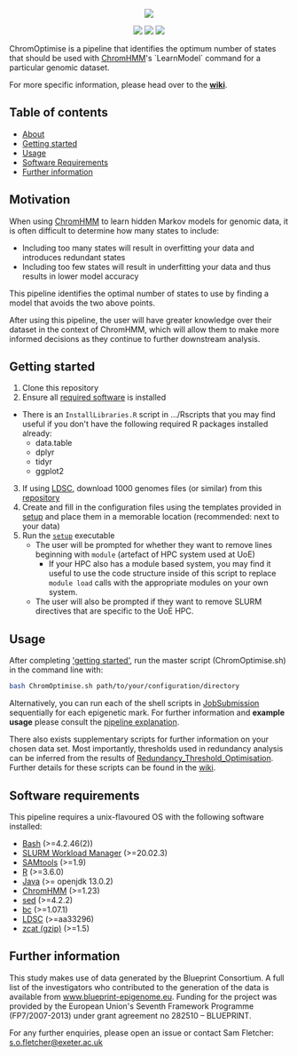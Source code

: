 <p align="center">
  <img src="https://github.com/sof202/ChromOptimise/assets/147140110/86c917e0-87ce-4e1f-b52e-f8018dcbb436" />
</p>

</p>
<p align="center">
    <a href="https://www.codefactor.io/repository/github/sof202/chromoptimise" alt="CodeFactor">
        <img src="https://img.shields.io/codefactor/grade/github/sof202/ChromOptimise?style=for-the-badge&color=dark-green" /></a>
    <a href="https://github.com/sof202/ChromOptimise/commits/main/" alt="Commit activity">
        <img src="https://img.shields.io/github/commit-activity/m/sof202/ChromOptimise?style=for-the-badge&color=dark-green" /></a>
    <a href="https://github.com/sof202/ChromOptimise/blob/main/LICENSE" alt="License">
        <img src="https://img.shields.io/github/license/sof202/ChromOptimise?style=for-the-badge&color=dark-green" /></a>
</p>

ChromOptimise is a pipeline that identifies the optimum number of states that 
should be used with 
[ChromHMM](https://compbio.mit.edu/ChromHMM/#:~:text=ChromHMM%20is%20software%20for%20learning,and%20spatial%20patterns%20of%20marks.)'s
`LearnModel` command for a particular genomic dataset.

For more specific information, please head over to the 
[**wiki**](https://sof202.github.io/ChromOptimise/).

## Table of contents
- [About](#About)
- [Getting started](#getting-started)
- [Usage](#usage)
- [Software Requirements](#software-requirements)
- [Further information](#further-information)

## Motivation
When using 
[ChromHMM](https://compbio.mit.edu/ChromHMM/#:~:text=ChromHMM%20is%20software%20for%20learning,and%20spatial%20patterns%20of%20marks.)
to learn hidden Markov models for genomic data, it is often difficult to 
determine how many states to include:

- Including too many states will result in overfitting your data and 
introduces redundant states
- Including too few states will result in underfitting your data and thus 
results in lower model accuracy

This pipeline identifies the optimal number of states to use by finding a 
model that avoids the two above points. 

After using this pipeline, the user will have greater knowledge over their
dataset in the context of ChromHMM, which will allow them to make more informed
decisions as they continue to further downstream analysis.

## Getting started
1) Clone this repository
2) Ensure all [required software](#software-requirements) is installed
  - There is an `InstallLibraries.R` script in .../Rscripts that you may find
  useful if you don't have the following required R packages installed already:
    - data.table
    - dplyr
    - tidyr
    - ggplot2
3) If using [LDSC](https://github.com/bulik/ldsc), download 1000 genomes files 
(or similar) from this [repository](https://zenodo.org/records/10515792)
4) Create and fill in the configuration files using the templates provided in 
[setup](https://github.com/sof202/ChromOptimise/tree/main/Setup) and place 
them in a memorable location (recommended: next to your data)
5) Run the [`setup`](https://github.com/sof202/ChromOptimise/tree/main/Setup/setup) 
executable 
    - The user will be prompted for whether they want to remove lines 
    beginning with `module` (artefact of HPC system used at UoE)
        - If your HPC also has a module based system, you may find it useful
        to use the code structure inside of this script to replace `module load`
        calls with the appropriate modules on your own system.
    - The user will also be prompted if they want to remove SLURM directives 
    that are specific to the UoE HPC.

## Usage
After completing ['getting started'](#getting-started), run the master script 
(ChromOptimise.sh) in the command line with:
```bash
bash ChromOptimise.sh path/to/your/configuration/directory
```

Alternatively, you can run each of the shell scripts in 
[JobSubmission](https://github.com/sof202/ChromOptimise/tree/main/JobSubmission)
sequentially for each epigenetic mark. For further information and **example
usage** please consult the 
[pipeline explanation](https://sof202.github.io/ChromOptimise/category/main-pipeline---usage-and-explanation).

There also exists supplementary scripts for further information on your chosen
data set. Most importantly, thresholds used in redundancy analysis can be
inferred from the results of
[Redundancy_Threshold_Optimisation](https://github.com/sof202/ChromOptimise/tree/main/supplementary/Redundancy_Threshold_Optimisation).
Further details for these scripts can be found in the
[wiki](https://sof202.github.io/ChromOptimise/ChromOptimise/Supplementary-pipeline-explanation). 


## Software requirements
This pipeline requires a unix-flavoured OS with the following software installed:
- [Bash](https://www.gnu.org/software/bash/) (>=4.2.46(2))
- [SLURM Workload Manager](https://slurm.schedmd.com/overview.html) (>=20.02.3)
- [SAMtools](http://www.htslib.org) (>=1.9)
- [R](https://www.r-project.org) (>=3.6.0)
- [Java](https://www.java.com/en/) (>= openjdk 13.0.2)
- [ChromHMM](https://compbio.mit.edu/ChromHMM/#:~:text=ChromHMM%20is%20software%20for%20learning,and%20spatial%20patterns%20of%20marks.) (>=1.23)
- [sed](https://www.gnu.org/software/sed/) (>=4.2.2)
- [bc](https://www.gnu.org/software/bc/) (>=1.07.1)
- [LDSC](https://github.com/bulik/ldsc) (>=aa33296)
- [zcat (gzip)](https://www.gnu.org/software/gzip/) (>=1.5)

## Further information
This study makes use of data generated by the Blueprint Consortium. A full list
of the investigators who contributed to the generation of the data is available
from www.blueprint-epigenome.eu. Funding for the project was provided by the
European Union's Seventh Framework Programme (FP7/2007-2013) under grant
agreement no 282510 – BLUEPRINT.

For any further enquiries, please open an issue or contact Sam Fletcher:
\
s.o.fletcher@exeter.ac.uk

  
